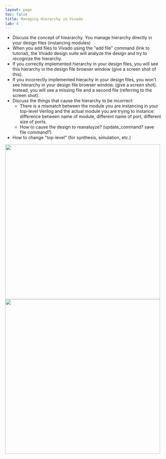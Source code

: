 ```yaml
---
layout: page
toc: false
title: Managing Hierarchy in Vivado
lab: 4
---
```


* Discuss the concept of hieararchy. You manage hierarchy directly in your design files (instancing modules)
* When you add files to Vivado using the "add file" command (link to tutorial), the Vivado design suite will analyze the design and try to recognize the hierarchy.
* If you correctly implemented hierarchy in your design files, you will see this hierarchy in the design file browser window (give a screen shot of this).
* If you incorrectly implemented hierachy in your design files, you won't see hierarchy in your design file browser window. (give a screen shot). Instead, you will see a missing file and a second file (referring to the screen shot).
* Discuss the things that cause the hierarchy to be incorrect:
  * There is a mismatch between the module you are instancing in your top-level Verilog and the actual module you are trying to instance: difference between name of module, different name of port, different size of ports.
  * How to cause the design to reanaluyze? (update_command? save file command?)
* How to change "top-level" (for synthesis, simulation, etc.)

<img src="{% link media/tutorials/lab_04/02_hierarchy_vivado_tutorial/mismatch_hierarchy.png %}" width="500">

<img src="{% link media/tutorials/lab_04/02_hierarchy_vivado_tutorial/matched_hierarchy.png %}" width="500">
